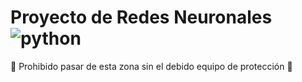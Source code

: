 # Proyecto de Redes Neuronales ![python](https://img.shields.io/badge/python-v3.11.9-3670A0?style=for-the-badge&logo=python&logoColor=ffdd54)

:construction: Prohibido pasar de esta zona sin el debido equipo de protección :construction: